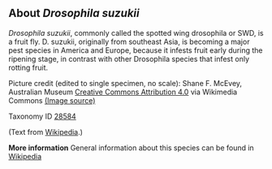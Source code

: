 **About *Drosophila suzukii***
-------------------------

*Drosophila suzukii*, commonly called the spotted wing drosophila or 
SWD, is a fruit fly. D. suzukii, originally from southeast Asia, is 
becoming a major pest species in America and Europe, because it 
infests fruit early during the ripening stage, in contrast with other 
Drosophila species that infest only rotting fruit.


Picture credit (edited to single specimen, no scale): Shane F. McEvey, Australian Museum [Creative Commons Attribution 4.0](https://creativecommons.org/licenses/by/4.0) via Wikimedia Commons [(Image source)](https://en.wikipedia.org/wiki/File:DrosophilasuzukiiphotoMcEvey.jpg)

Taxonomy ID [28584](https://www.uniprot.org/taxonomy/28584)

(Text from [Wikipedia](https://en.wikipedia.org/).)

**More information**
General information about this species can be found in [Wikipedia](https://en.wikipedia.org/wiki/Drosophila_suzukii)
